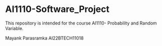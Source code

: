 # AI1110-Software_Project
This repository is intended for the course AI1110- Probability and Random Variable.

Mayank Parasramka 
AI22BTECH11018

